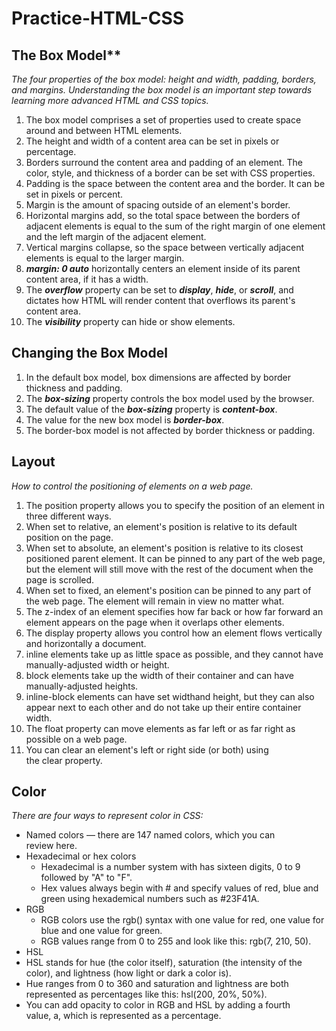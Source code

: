 # Practice-HTML-CSS

## The Box Model**

_The four properties of the box model: height and width, padding, borders, and margins. Understanding the box model is an important step towards learning more advanced HTML and CSS topics._ 

1. The box model comprises a set of properties used to create space around and between HTML elements.
2. The height and width of a content area can be set in pixels or percentage.
3. Borders surround the content area and padding of an element. The color, style, and thickness of a border can be set with CSS properties.
4. Padding is the space between the content area and the border. It can be set in pixels or percent.
5. Margin is the amount of spacing outside of an element's border.
6. Horizontal margins add, so the total space between the borders of adjacent elements is equal to the sum of the right margin of one element and the left margin of the adjacent element.
7. Vertical margins collapse, so the space between vertically adjacent elements is equal to the larger margin.
8. **_margin: 0 auto_** horizontally centers an element inside of its parent content area, if it has a width.
9. The **_overflow_** property can be set to **_display_**, **_hide_**, or **_scroll_**, and dictates how HTML will render content that overflows its parent's content area.
10. The **_visibility_** property can hide or show elements.


## Changing the Box Model

1. In the default box model, box dimensions are affected by border thickness and padding.
2. The **_box-sizing_** property controls the box model used by the browser.
3. The default value of the **_box-sizing_** property is **_content-box_**.
4. The value for the new box model is **_border-box_**.
5. The border-box model is not affected by border thickness or padding.

## Layout

_How to control the positioning of elements on a web page._

1.	The position property allows you to specify the position of an element in three different ways.
2.	When set to relative, an element's position is relative to its default position on the page.
3.	When set to absolute, an element's position is relative to its closest positioned parent element. It can be pinned to any part of the web page, but the element will still move with the rest of the document when the page is scrolled.
4.	When set to fixed, an element's position can be pinned to any part of the web page. The element will remain in view no matter what.
5.	The z-index of an element specifies how far back or how far forward an element appears on the page when it overlaps other elements.
6.	The display property allows you control how an element flows vertically and horizontally a document.
7.	inline elements take up as little space as possible, and they cannot have manually-adjusted width or height.
8.	block elements take up the width of their container and can have manually-adjusted heights.
9.	inline-block elements can have set widthand height, but they can also appear next to each other and do not take up their entire container width.
10.	The float property can move elements as far left or as far right as possible on a web page.
11.	You can clear an element's left or right side (or both) using the clear property.

## Color

_There are four ways to represent color in CSS:_

-	Named colors — there are 147 named colors, which you can review here.
- Hexadecimal or hex colors
  - Hexadecimal is a number system with has sixteen digits, 0 to 9 followed by "A" to "F".
  - Hex values always begin with # and specify values of red, blue and green using hexademical numbers such as #23F41A.
- RGB
  - RGB colors use the rgb() syntax with one value for red, one value for blue and one value for green.
  - RGB values range from 0 to 255 and look like this: rgb(7, 210, 50).
- HSL
 - HSL stands for hue (the color itself), saturation (the intensity of the color), and lightness (how light or dark a color is).
 - Hue ranges from 0 to 360 and saturation and lightness are both represented as percentages like this: hsl(200, 20%, 50%).
- You can add opacity to color in RGB and HSL by adding a fourth value, a, which is represented as a percentage.

